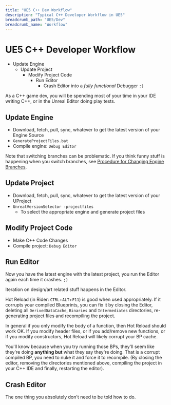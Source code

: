 ```yaml
---
title: "UE5 C++ Dev Workflow"
description: "Typical C++ Developer Workflow in UE5"
breadcrumb_path: "UE5/Dev"
breadcrumb_name: "Workflow"
---
```


# UE5 C++ Developer Workflow

- Update Engine
  - Update Project
    - Modify Project Code
      - Run Editor
        - Crash Editor into a *fully functional* Debugger `:)`

As a C++ game dev, you will be spending most of your time in your IDE writing C++,
or in the Unreal Editor doing play tests.


## Update Engine

- Download, fetch, pull, sync, whatever to get the latest version of your Engine Source
- `GenerateProjectFiles.bat`
- Compile engine: `Debug Editor`

Note that switching branches can be problematic.  If you think funny stuff is happening
when you switch branches, see
[Procedure for Changing Engine Branches](/UE5/Engine/#Procedure_ChangeEngineBranches).


## Update Project

- Download, fetch, pull, sync, whatever to get the latest version of your UProject
- `UnrealVersionSelector -projectfiles`
  - To select the appropriate engine and generate project files


## Modify Project Code

- Make C++ Code Changes
- Compile project: `Debug Editor`


## Run Editor

Now you have the latest engine with the latest project, you run the Editor again each
time it crashes.  `;)`

Iteration on design/art related stuff happens in the Editor.

Hot Reload (in Rider: `CTRL`+`ALT`+`F11`) is good when used appropriately.
If it corrupts your compiled Blueprints, you can fix it by closing the Editor, deleting all
`DerivedDataCache`, `Binaries` and `Intermediates` directories, re-generating project files
and recompiling the project.

In general if you only modify the body of a function, then Hot Reload should work OK.
If you modify header files,
or if you add/remove new functions,
or if you modify constructors, Hot Reload will likely corrupt your BP cache.

You'll know because when you try running those BPs, they'll seem like they're doing
**anything but** what they say they're doing.  That is a corrupt compiled BP,
you need to nuke it and force it to recompile.  (By closing the editor, removing
the directories mentioned above, compiling the project in your C++ IDE and
finally, restarting the editor).


## Crash Editor

The one thing you absolutely don't need to be told how to do.
